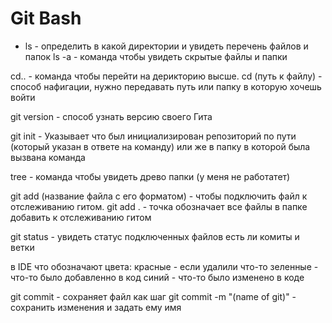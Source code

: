 # Git Bash

* ls - определить в какой директории и увидеть перечень файлов и папок 
ls -a  - команда чтобы увидеть скрытые файлы и папки

cd.. -  команда чтобы перейти на дерикторию высше. 
cd (путь к файлу) - способ нафигации, нужно передавать путь или папку в которую хочешь войти 


git version - способ узнать версию своего Гита 

git init -  Указывает что был инициализирован репозиторий по пути (который указан в ответе на команду) или же в папку в которой была вызвана команда 

tree - команда чтобы увидеть древо папки (у меня не работатет)

git add (название файла с его форматом) - чтобы подключить файл к отслеживанию гитом.
git add . - точка обозначает все файлы в папке добавить к отслеживанию гитом 


git status - увидеть статус подключенных файлов есть ли комиты и ветки 

в IDE что обозначают цвета:
красные - если удалили что-то 
зеленные - что-то было добавленно в код 
синий - что-то было изменено в коде

git commit - сохраняет файл как шаг 
git commit -m "(name of git)" - сохранить изменения и задать ему имя


